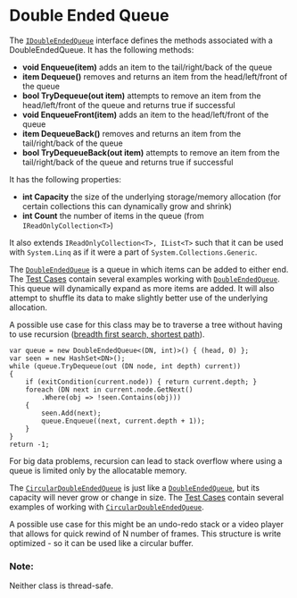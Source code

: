 # Double Ended Queue

The [`IDoubleEndedQueue`](IDoubleEndedQueue.cs) interface defines the methods associated with a DoubleEndedQueue. It has the following methods:
- __void Enqueue(item)__ adds an item to the tail/right/back of the queue
- __item Dequeue()__ removes and returns an item from the head/left/front of the queue
- __bool TryDequeue(out item)__ attempts to remove an item from the head/left/front of the queue and returns true if successful
- __void EnqueueFront(item)__ adds an item to the head/left/front of the queue
- __item DequeueBack()__ removes and returns an item from the tail/right/back of the queue
- __bool TryDequeueBack(out item)__ attempts to remove an item from the tail/right/back of the queue and returns true if successful

It has the following properties:
- __int Capacity__ the size of the underlying storage/memory allocation (for certain collections this can dynamically grow and shrink)
- __int Count__ the number of items in the queue (from `IReadOnlyCollection<T>`)

It also extends `IReadOnlyCollection<T>, IList<T>` such that it can be used with `System.Linq` as if it were a part of `System.Collections.Generic`.

The [`DoubleEndedQueue`](DoubleEndedQueue.cs) is a queue in which items can be added to either end. The [Test Cases](../../../tests/CSharpCollections.Tests/DoubleEndedQueue_Tests.cs) contain several examples working with [`DoubleEndedQueue`](DoubleEndedQueue.cs). This queue will dynamically expand as more items are added. It will also attempt to shuffle its data to make slightly better use of the underlying allocation.

A possible use case for this class may be to traverse a tree without having to use recursion ([breadth first search, shortest path](../../../tests/CSharpCollections.Tests/DoubleEndedQueue_Examples.cs)). 
```
var queue = new DoubleEndedQueue<(DN, int)>() { (head, 0) };
var seen = new HashSet<DN>();
while (queue.TryDequeue(out (DN node, int depth) current))
{
    if (exitCondition(current.node)) { return current.depth; }
    foreach (DN next in current.node.GetNext()
        .Where(obj => !seen.Contains(obj)))
    {
        seen.Add(next);
        queue.Enqueue((next, current.depth + 1));
    }
}
return -1;
```
For big data problems, recursion can lead to stack overflow where using a queue is limited only by the allocatable memory.

The [`CircularDoubleEndedQueue`](CircularDoubleEndedQueue.cs) is just like a [`DoubleEndedQueue`](DoubleEndedQueue.cs), but its capacity will never grow or change in size. The [Test Cases](../../../tests/CSharpCollections.Tests/CircularDoubleEndedQueue_Tests.cs) contain several examples of working with [`CircularDoubleEndedQueue`](CircularDoubleEndedQueue.cs).

A possible use case for this might be an undo-redo stack or a video player that allows for quick rewind of N number of frames. This structure is write optimized - so it can be used like a circular buffer.

### Note: 

Neither class is thread-safe.

